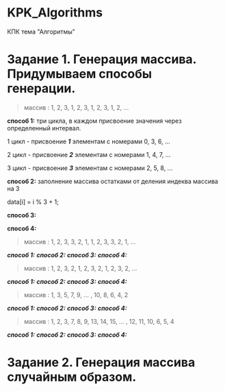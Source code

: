 # KPK_Algorithms
КПК тема "Алгоритмы"

#  Задание 1. Генерация массива. Придумываем способы генерации.

>массив : 1, 2, 3, 1, 2, 3, 1, 2, 3, 1, 2, ...

**способ 1:** три цикла, в каждом присвоение значения через определенный интервал. 

  1 цикл - присвоение ***1*** элементам с номерами 0, 3, 6, ...
  
  2 цикл - присвоение ***2*** элементам с номерами 1, 4, 7, ...
  
  3 цикл - присвоение ***3*** элементам с номерами 2, 5, 8, ...
  
**способ 2:** заполнение массива остатками от деления индеква массива на 3

  data[i] = i % 3 + 1;
  
**способ 3:**

**способ 4:**

>массив : 1, 2, 3, 3, 2, 1, 1, 2, 3, 3, 2, 1, ...

***способ 1:***
***способ 2:***
***способ 3:***
***способ 4:***

>массив : 1, 2, 3, 2, 1, 2, 3, 2, 1, 2, 3, 2, ...

***способ 1:***
***способ 2:***
***способ 3:***
***способ 4:***

>массив : 1, 3, 5, 7, 9,  ...  , 10, 8, 6, 4, 2

***способ 1:***
***способ 2:***
***способ 3:***
***способ 4:***

>массив : 1, 2, 3, 7, 8, 9, 13, 14, 15,  ...  , 12, 11, 10, 6, 5, 4

***способ 1:***
***способ 2:***
***способ 3:***
***способ 4:***


# Задание 2. Генерация массива случайным образом.

